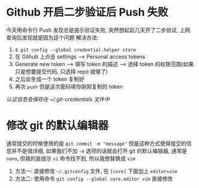 # Github 开启二步验证后 Push 失败

今天用命令行 Push 发现总是提示验证失败, 突然想起前几天开了二步验证, 上网查询后发现就是因为这个问题
解决办法:
1. `$ git config --global credential.helper store`
2. 在 Github 上点击 settings --> Personal access tokens
3. Generate new token --> 填写 token 的描述 --> 选择 token 的权限范围(如果只是想要提交代码, 只选择 repo 就够了)
4. 之后会生成一个 token 复制好
5. 再次 `push` 但是这次密码填你刚刚复制的 token

*认证信息会保存在 ~/.git-credentials 文件中*

# 修改 git 的默认编辑器
通常提交的时候使用的是 `git commit -m "message"`
但是这种方式使得提交的信息并不是很详细, 如果我们不加 `-m` 选项的话就会打开 git
的默认编辑器, 通常是 `nano`, 但我的是提示 `vi` 命令找不到, 所以我想替换成 `vim`
1. 方法一: 直接修改 `~/.gitconfig` 文件, 在 `[core]` 下面加上 `editor=vim`
2. 方法二: 使用命令 `git config --global core.editor vim` 直接修改

